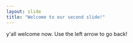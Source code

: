 ```yaml
---
layout: slide
title: "Welcome to our second slide!"
---
```

y'all welcome now.
Use the left arrow to go back!
